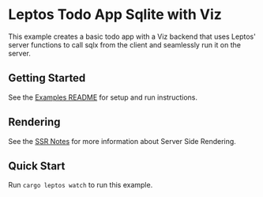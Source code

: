 # Leptos Todo App Sqlite with Viz

This example creates a basic todo app with a Viz backend that uses Leptos' server functions to call sqlx from the client and seamlessly run it on the server.

## Getting Started

See the [Examples README](../README.md) for setup and run instructions.

## Rendering

See the [SSR Notes](../SSR_NOTES.md) for more information about Server Side Rendering.

## Quick Start

Run `cargo leptos watch` to run this example.
